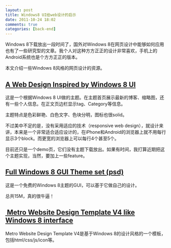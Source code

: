 ```yaml
---
layout: post
title: Windows8 UI给web设计的启示
date: 2011-10-24 18:02
comments: true
categories: [back-end]
---
```


Windows 8下载放出一段时间了，国外对Windows 8在网页设计中能够如何应用也有了一些研究型的文章。我个人对这种方方正正的设计非常喜欢，手机上的Android系统也是个方方正正的版本。

本文介绍一些Windows 8风格的网页设计的资源。
<h2><a href="http://www.doublejdesign.co.uk/downloads/demo/windows8like/">A Web Design Inspired by Windows 8 UI</a></h2>
这是一个根据Windows 8 UI做的主题。在主题首页展示最新的博客、缩略图，还有一些个人信息。在正文页边栏显示tag、Category等信息。

主题特点是色彩鲜艳、白色文字、色块分明，图标也很solid。

不过美中不足的是，没有采用适应的技术（responsive web design），就设计来讲，本来是一个非常适合适应设计的，在iPhone和Android的浏览器上就不用每行显示3个block。而更宽的浏览器上可以每行4个甚至5个。

目前还只是一个demo页，它们没有主题下载放出。如果有时间，我打算近期把这个主题实现，当然，要加上一些feature。
<a href="http://www.doublejdesign.co.uk/downloads/demo/windows8like/"><img class="aligncenter size-large wp-image-999" title="win8like-01" src="http://yuguo.us/files/2011/10/win8like-01-1024x640.jpg" alt=""   /></a><a href="http://www.doublejdesign.co.uk/downloads/demo/windows8like/"><img class="aligncenter size-large wp-image-1000" title="win8likewp-03" src="http://yuguo.us/files/2011/10/win8likewp-03-1024x615.png" alt=""   /></a><h2><a title="Permanent Link to Full Windows 8 GUI Theme set (psd)" href="http://www.webdesignshock.com/windows-8-theme/" rel="bookmark">Full Windows 8 GUI Theme set (psd)</a></h2>
这是一个免费的Windows 8主题的GUI，可以基于它做自己的设计。

总共15M，真的很牛逼！
<a href="http://www.webdesignshock.com/windows-8-theme/"><img class="aligncenter size-full wp-image-1002" title="windows8" src="http://yuguo.us/files/2011/10/windows8.jpg" alt=""   /></a><h2><a href="http://thecustomizewindows.com/2011/06/metro-website-design-template-v4-like-windows-8-interface/"> Metro Website Design Template V4 like Windows 8 interface</a></h2>
Metro Website Design Template V4是基于Windows 8的设计风格的一个模板，包括html/css/js/icon等。
<a href="http://thecustomizewindows.com/2011/06/metro-website-design-template-v4-like-windows-8-interface/"><img class="aligncenter size-full wp-image-1003" title="windows-metro" src="http://yuguo.us/files/2011/10/windows-metro.png" alt=""   /></a>

